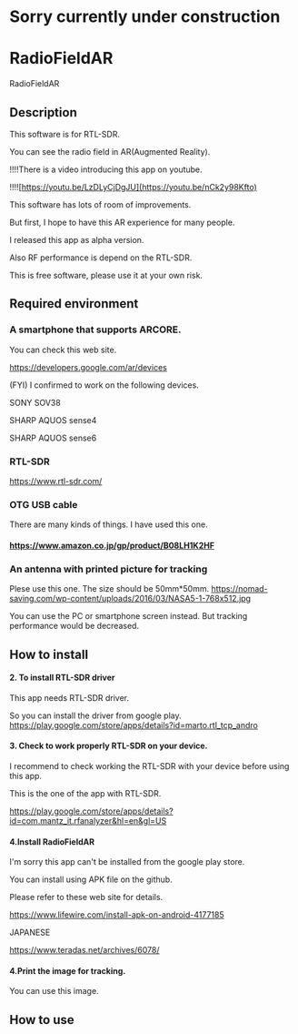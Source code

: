 # Sorry currently under construction 

# RadioFieldAR
RadioFieldAR


## Description

This software is for RTL-SDR.

You can see the radio field in AR(Augmented Reality).

!!!!There is a video introducing this app on youtube.

!!!![https://youtu.be/LzDLyCjDgJU](https://youtu.be/nCk2y98Kfto)

This software has lots of room of improvements.

But first, I hope to have this AR experience for many people.

I released this app as alpha version.

Also RF performance is depend on the RTL-SDR.

This is free software, please use it at your own risk.

## Required environment
### A smartphone that supports ARCORE.

You can check this web site.

https://developers.google.com/ar/devices

(FYI) I confirmed to work on the following devices.

SONY SOV38

SHARP AQUOS sense4

SHARP AQUOS sense6

### RTL-SDR

https://www.rtl-sdr.com/
  
### OTG USB cable

There are many kinds of things. I have used this one.
  
#### https://www.amazon.co.jp/gp/product/B08LH1K2HF

### An antenna with printed picture for tracking

Plese use this one. The size should be 50mm*50mm.
https://nomad-saving.com/wp-content/uploads/2016/03/NASA5-1-768x512.jpg

You can use the PC or smartphone screen instead.
But tracking performance would be decreased.

## How to install

#### 2. To install RTL-SDR driver
This app needs RTL-SDR driver.

So you can install the driver from google play.
https://play.google.com/store/apps/details?id=marto.rtl_tcp_andro

#### 3. Check to work properly RTL-SDR on your device.

I recommend to check working the RTL-SDR with your device before using this app.

This is the one of the app with RTL-SDR.

https://play.google.com/store/apps/details?id=com.mantz_it.rfanalyzer&hl=en&gl=US

#### 4.Install RadioFieldAR
I'm sorry this app can't be installed from the google play store.

You can install using APK file on the github.

Please refer to these web site for details.

https://www.lifewire.com/install-apk-on-android-4177185

JAPANESE

https://www.teradas.net/archives/6078/


#### 4.Print the image for tracking.

You can use this image.



## How to use




